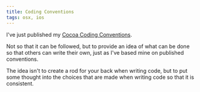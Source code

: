 ```yaml
---
title: Coding Conventions
tags: osx, ios
---
```


I've just published my
[Cocoa Coding Conventions](/cocoa-coding-conventions).

<!--more-->

Not so that it can be followed, but to provide an idea of what can be done so
that others can write their own, just as I've based mine on published
conventions.

The idea isn't to create a rod for your back when writing code, but to put some
thought into the choices that are made when writing code so that it is consistent.

